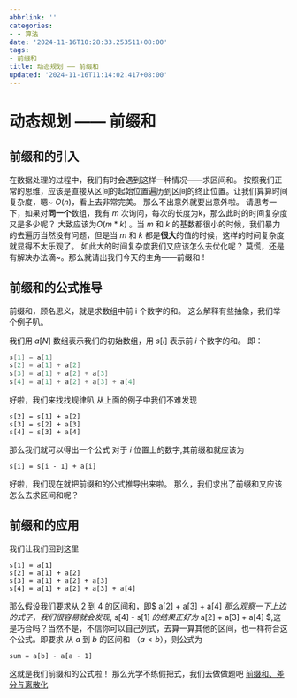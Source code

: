 ```yaml
---
abbrlink: ''
categories:
- - 算法
date: '2024-11-16T10:28:33.253511+08:00'
tags:
- 前缀和
title: 动态规划 —— 前缀和
updated: '2024-11-16T11:14:02.417+08:00'
---
```

# 动态规划 —— 前缀和

## 前缀和的引入

在数据处理的过程中，我们有时会遇到这样一种情况——求区间和。
按照我们正常的思维，应该是直接从区间的起始位置遍历到区间的终止位置。让我们算算时间复杂度，嗯~ $O(n)$，看上去非常完美。
那么不出意外就要出意外啦。
请思考一下，如果对**同一个**数组，我有 $m$ 次询问，每次的长度为k，那么此时的时间复杂度又是多少呢？
大致应该为$O(m*k)$ 。当 $m$ 和 $k$ 的基数都很小的时候，我们暴力的去遍历当然没有问题，但是当 $m$ 和 $k$ 都是**很大**的值的时候，这样的时间复杂度就显得不太乐观了。
如此大的时间复杂度我们又应该怎么去优化呢？
莫慌，还是有解决办法滴~。那么就请出我们今天的主角——前缀和 !

## 前缀和的公式推导

前缀和，顾名思义，就是求数组中前 i 个数字的和。
这么解释有些抽象，我们举个例子叭。

我们用 $a[N]$ 数组表示我们的初始数组，用 $s[i]$ 表示前 $i$ 个数字的和。
即：

```cpp
s[1] = a[1]
s[2] = a[1] + a[2]
s[3] = a[1] + a[2] + a[3]
s[4] = a[1] + a[2] + a[3] + a[4]
```

好啦，我们来找找规律叭
从上面的例子中我们不难发现

```
s[2] = s[1] + a[2]
s[3] = s[2] + a[3]
s[4] = s[3] + a[4]
```

那么我们就可以得出一个公式
对于 $i$ 位置上的数字,其前缀和就应该为

```
s[i] = s[i - 1] + a[i]
```

好啦，我们现在就把前缀和的公式推导出来啦。
那么，我们求出了前缀和又应该怎么去求区间和呢？

## 前缀和的应用

我们让我们回到这里

```
s[1] = a[1]
s[2] = a[1] + a[2]
s[3] = a[1] + a[2] + a[3]
s[4] = a[1] + a[2] + a[3] + a[4]
```

那么假设我们要求从 2 到 4 的区间和，即$ a[2] + a[3] + a[4] $那么观察一下上边的式子，我们很容易就会发现,$ s[4] - s[1] $的结果正好为$ a[2] + a[3] + a[4] $,这是巧合吗？当然不是，不信你可以自己列式，去算一算其他的区间，也一样符合这个公式。即要求 从 $a$ 到 $b$ 的区间和  $（ a<b ）$，则公式为

```
sum = a[b] - a[a - 1]
```

这就是我们前缀和的公式啦！
那么光学不练假把式，我们去做做题吧
[前缀和、差分与离散化 ](https://www.luogu.com.cn/training/200#problems)
